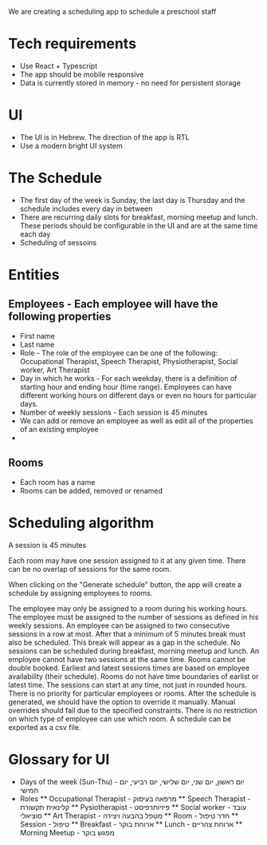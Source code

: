 We are creating a scheduling app to schedule a preschool staff

# Tech requirements
* Use React + Typescript
* The app should be mobile responsive
* Data is currently stored in memory - no need for persistent storage

# UI
* The UI is in Hebrew. The direction of the app is RTL
* Use a modern bright UI system

# The Schedule
* The first day of the week is Sunday, the last day is Thursday and the schedule includes every day in between
* There are recurring daily slots for breakfast, morning meetup and lunch. These periods should be configurable in the UI and are at the same time each day
* Scheduling of sessoins

# Entities

## Employees - Each employee will have the following properties
* First name
* Last name
* Role - The role of the employee can be one of the following: Occupational Therapist, Speech Therapist, Physiotherapist, Social worker, Art Therapist
* Day in which he works - For each weekday, there is a definition of starting hour and ending hour (time range). Employees can have different working hours on different days or even no hours for particular days.
* Number of weekly sessions - Each session is 45 minutes
* We can add or remove an employee as well as edit all of the properties of an existing employee
* 

## Rooms
* Each room has a name
* Rooms can be added, removed or renamed

# Scheduling algorithm

A session is 45 minutes

Each room may have one session assigned to it at any given time. There can be no overlap of sessions for the same room.

When clicking on the "Generate schedule" button, the app will create a schedule by assigning employees to rooms. 

The employee may only be assigned to a room during his working hours.
The employee must be assigned to the number of sessions as defined in his weekly sessions.
An employee can be assigned to two consecutive sessions in a row at most. After that a minimum of 5 minutes break must also be scheduled. This break will appear as a gap in the schedule.
No sessions can be scheduled during breakfast, morning meetup and lunch.
An employee cannot have two sessions at the same time.
Rooms cannot be double booked.
Earliest and latest sessions times are based on employee availability (their schedule). Rooms do not have time boundaries of earlist or latest time.
The sessions can start at any time, not just in rounded hours.
There is no priority for particular employees or rooms.
After the schedule is generated, we should have the option to override it manually. Manual overrides should fail due to the specified constraints.
There is no restriction on which type of employee can use which room.
A schedule can be exported as a csv file.



# Glossary for UI
* Days of the week (Sun-Thu) - יום ראשון, יום שני, יום שלישי, יום רביעי, יום חמישי
* Roles
** Occupational Therapist - מרפאה בעיסוק
** Speech Therapist - קלינאית תקשורת
** Pysiotherapist - פיזיותרפיסט
** Social worker - עובד סוציאלי
** Art Therapist - מטפל בהבעה ויצירה
** Room - חדר טיפול
** Session - טיפול
** Breakfast - ארוחת בוקר
** Lunch - ארוחת צהריים
** Morning Meetup - מפגש בוקר
